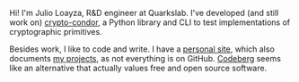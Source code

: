Hi! I'm Julio Loayza, R&D engineer at Quarkslab. I've developed (and still work
on) [crypto-condor](https://github.com/quarkslab/crypto-condor), a Python
library and CLI to test implementations of cryptographic primitives.

Besides work, I like to code and write. I have a [personal
site](https://www.julioloayzam.com), which also documents [my
projects](https://www.julioloayzam.com/projects/), as not everything is on
GitHub. [Codeberg](https://codeberg.org) seems like an alternative that actually
values free and open source software.

